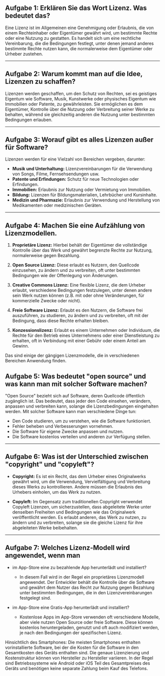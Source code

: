 ## Aufgabe 1: Erklären Sie das Wort Lizenz. Was bedeutet das?

Eine Lizenz ist im Allgemeinen eine Genehmigung oder Erlaubnis, die von einem Rechteinhaber oder Eigentümer gewährt wird, um bestimmte Rechte oder eine Nutzung zu gestatten. Es handelt sich um eine rechtliche Vereinbarung, die die Bedingungen festlegt, unter denen jemand anderes bestimmte Rechte nutzen kann, die normalerweise dem Eigentümer oder Urheber zustehen.

---

## Aufgabe 2: Warum kommt man auf die Idee, Lizenzen zu schaffen?

Lizenzen werden geschaffen, um den Schutz von Rechten, sei es geistiges Eigentum wie Software, Musik, Kunstwerke oder physisches Eigentum wie Immobilien oder Patente, zu gewährleisten. Sie ermöglichen es dem Eigentümer, Kontrolle über die Nutzung oder Verbreitung seiner Werke zu behalten, während sie gleichzeitig anderen die Nutzung unter bestimmten Bedingungen erlauben.

---

## Aufgabe 3: Worauf gibt es alles Lizenzen außer für Software?

Lizenzen werden für eine Vielzahl von Bereichen vergeben, darunter:

- **Musik und Unterhaltung:** Lizenzvereinbarungen für die Verwendung von Songs, Filme, Fernsehsendungen usw.
- **Patente und Erfindungen:** Schutz für neue Technologien oder Erfindungen.
- **Immobilien:** Erlaubnis zur Nutzung oder Vermietung von Immobilien.
- **Bildung:** Lizenzen für Bildungsmaterialien, Lehrbücher und Kursinhalte.
- **Medizin und Pharmazie:** Erlaubnis zur Verwendung und Herstellung von Medikamenten oder medizinischen Geräten.

---

## Aufgabe 4: Machen Sie eine Aufzählung von Lizenzmodellen.

1. **Proprietäre Lizenz:** Hierbei behält der Eigentümer die vollständige Kontrolle über das Werk und gewährt begrenzte Rechte zur Nutzung, normalerweise gegen Bezahlung.
  
2. **Open Source Lizenz:** Diese erlaubt es Nutzern, den Quellcode einzusehen, zu ändern und zu verbreiten, oft unter bestimmten Bedingungen wie der Offenlegung von Änderungen.
  
3. **Creative Commons Lizenz:** Eine flexible Lizenz, die dem Urheber erlaubt, verschiedene Bedingungen festzulegen, unter denen andere sein Werk nutzen können (z.B. mit oder ohne Veränderungen, für kommerzielle Zwecke oder nicht).

4. **Freie Software Lizenz:** Erlaubt es den Nutzern, die Software frei auszuführen, zu studieren, zu ändern und zu verbreiten, oft mit der Bedingung, dass diese Rechte erhalten bleiben.

5. **Konzessionslizenz:** Erlaubt es einem Unternehmen oder Individuum, die Rechte für den Betrieb eines Unternehmens oder einer Dienstleistung zu erhalten, oft in Verbindung mit einer Gebühr oder einem Anteil am Gewinn.

Das sind einige der gängigen Lizenzmodelle, die in verschiedenen Bereichen Anwendung finden.

## Aufgabe 5: Was bedeutet "open source" und was kann man mit solcher Software machen?

"Open Source" bezieht sich auf Software, deren Quellcode öffentlich zugänglich ist. Das bedeutet, dass jeder den Code einsehen, verändern, anpassen und verbreiten kann, solange die Lizenzbedingungen eingehalten werden. Mit solcher Software kann man verschiedene Dinge tun:

- Den Code studieren, um zu verstehen, wie die Software funktioniert.
- Fehler beheben und Verbesserungen vornehmen.
- Die Software für eigene Zwecke anpassen und nutzen.
- Die Software kostenlos verteilen und anderen zur Verfügung stellen.

---

## Aufgabe 6: Was ist der Unterschied zwischen "copyright" und "copyleft"?

- **Copyright:** Es ist ein Recht, das dem Urheber eines Originalwerks gewährt wird, um die Verwendung, Vervielfältigung und Verbreitung dieses Werks zu kontrollieren. Andere müssen die Erlaubnis des Urhebers einholen, um das Werk zu nutzen.

- **Copyleft:** Im Gegensatz zum traditionellen Copyright verwendet Copyleft Lizenzen, um sicherzustellen, dass abgeleitete Werke unter denselben Freiheiten und Bedingungen wie das Originalwerk veröffentlicht werden. Es erlaubt anderen, das Werk zu nutzen, zu ändern und zu verbreiten, solange sie die gleiche Lizenz für ihre abgeleiteten Werke beibehalten.

---

## Aufgabe 7: Welches Lizenz-Modell wird angewendet, wenn man

- im App-Store eine zu bezahlende App herunterlädt und installiert?
    - In diesem Fall wird in der Regel ein proprietäres Lizenzmodell angewendet. Der Entwickler behält die Kontrolle über die Software und gewährt dem Nutzer das Recht zur Nutzung gegen Bezahlung unter bestimmten Bedingungen, die in den Lizenzvereinbarungen festgelegt sind.

- im App-Store eine Gratis-App herunterlädt und installiert?
    - Kostenlose Apps im App-Store verwenden oft verschiedene Modelle, aber viele nutzen Open Source oder freie Software. Diese können kostenlos heruntergeladen, genutzt und oft auch modifiziert werden, je nach den Bedingungen der spezifischen Lizenz.

Hinsichtlich des Smartphones: Die meisten Smartphones enthalten vorinstallierte Software, bei der die Kosten für die Software in den Gesamtkosten des Geräts enthalten sind. Die genaue Lizenzierung und Kostenstruktur können von Hersteller zu Hersteller variieren. In der Regel sind Betriebssysteme wie Android oder iOS Teil des Gesamtpreises des Geräts und benötigen keine separate Zahlung beim Kauf des Telefons.

